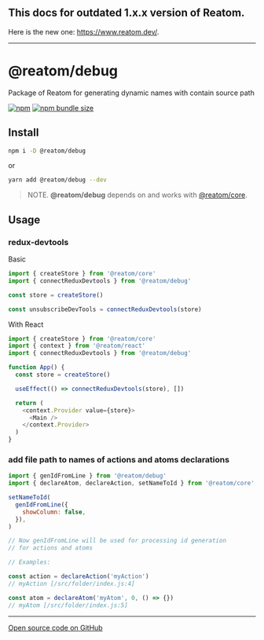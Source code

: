 ## **This docs for outdated 1.x.x version of Reatom.**

Here is the new one: https://www.reatom.dev/.

---

# @reatom/debug

Package of Reatom for generating dynamic names with contain source path

[![npm](https://img.shields.io/npm/v/@reatom/debug?style=flat-square)](https://www.npmjs.com/package/@reatom/debug)
[![npm bundle size](https://img.shields.io/bundlephobia/minzip/@reatom/debug?style=flat-square)](https://bundlephobia.com/result?p=@reatom/debug)

## Install

```sh
npm i -D @reatom/debug
```

or

```sh
yarn add @reatom/debug --dev
```

> NOTE. **@reatom/debug** depends on and works with [@reatom/core](https://reatom.js.org/#/reatom-core).

## Usage

### redux-devtools

Basic

```js
import { createStore } from '@reatom/core'
import { connectReduxDevtools } from '@reatom/debug'

const store = createStore()

const unsubscribeDevTools = connectReduxDevtools(store)
```

With React

```js
import { createStore } from '@reatom/core'
import { context } from '@reatom/react'
import { connectReduxDevtools } from '@reatom/debug'

function App() {
  const store = createStore()

  useEffect(() => connectReduxDevtools(store), [])

  return (
    <context.Provider value={store}>
      <Main />
    </context.Provider>
  )
}
```

### add file path to names of actions and atoms declarations

```js
import { genIdFromLine } from '@reatom/debug'
import { declareAtom, declareAction, setNameToId } from '@reatom/core'

setNameToId(
  genIdFromLine({
    showColumn: false,
  }),
)

// Now genIdFromLine will be used for processing id generation
// for actions and atoms

// Examples:

const action = declareAction('myAction')
// myAction [/src/folder/index.js:4]

const atom = declareAtom('myAtom', 0, () => {})
// myAtom [/src/folder/index.js:5]
```

---

[Open source code on GitHub](https://github.com/artalar/reatom/tree/master/packages/debug)
